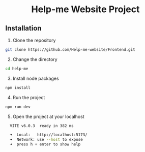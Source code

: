 <h1 align="center">Help-me Website Project</h1>

## Installation

1. Clone the repository

```bash
git clone https://github.com/Help-me-website/Frontend.git
```

2. Change the directory

```bash
cd help-me
```

3. Install node packages

```bash
npm install
```

4. Run the project

```bash
npm run dev
```

5. Open the project at your localhost

```bash
  VITE v6.0.3  ready in 382 ms

  ➜  Local:   http://localhost:5173/
  ➜  Network: use --host to expose
  ➜  press h + enter to show help
```